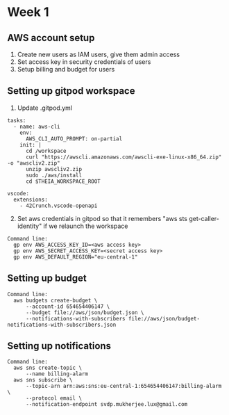 # Week 1

## AWS account setup
1. Create new users as IAM users, give them admin access
2. Set access key in security credentials of users
3. Setup billing and budget for users

## Setting up gitpod workspace
1. Update .gitpod.yml
~~~text
tasks:
  - name: aws-cli
    env:
      AWS_CLI_AUTO_PROMPT: on-partial
    init: |
      cd /workspace
      curl "https://awscli.amazonaws.com/awscli-exe-linux-x86_64.zip" -o "awscliv2.zip"
      unzip awscliv2.zip
      sudo ./aws/install
      cd $THEIA_WORKSPACE_ROOT
      
vscode:
  extensions:
    - 42Crunch.vscode-openapi
~~~

2. Set aws credentials in gitpod so that it remembers "aws sts get-caller-identity" if we relaunch the workspace
~~~text
Command line:
  gp env AWS_ACCESS_KEY_ID=<aws access key>
  gp env AWS_SECRET_ACCESS_KEY=<secret access key>
  gp env AWS_DEFAULT_REGION="eu-central-1"
~~~

## Setting up budget
~~~text
Command line:
  aws budgets create-budget \
      --account-id 654654406147 \
      --budget file://aws/json/budget.json \
      --notifications-with-subscribers file://aws/json/budget-notifications-with-subscribers.json
~~~
## Setting up notifications
~~~text
Command line:
  aws sns create-topic \
      --name billing-alarm
  aws sns subscribe \
      --topic-arn arn:aws:sns:eu-central-1:654654406147:billing-alarm \
      --protocol email \
      --notification-endpoint svdp.mukherjee.lux@gmail.com
~~~
